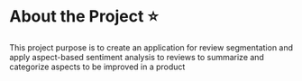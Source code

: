 # About the Project ⭐

This project purpose is to create an application for review segmentation and apply aspect-based sentiment analysis to reviews to summarize and categorize aspects to be improved in a product
